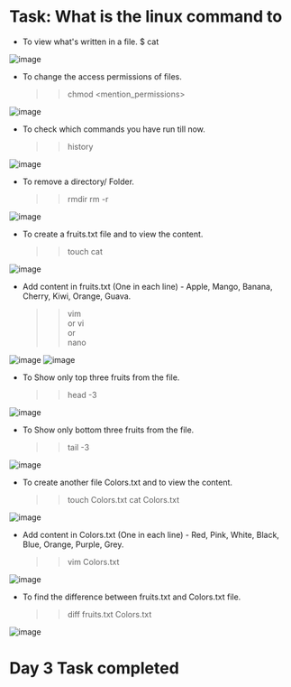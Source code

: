 
# Task: What is the linux command to

- To view what's written in a file.
  $ cat <filename>

![image](https://user-images.githubusercontent.com/117350787/226912780-a7946550-9fe6-4bcf-8fda-312b14d31642.png)

- To change the access permissions of files.
  >> chmod <mention_permissions> <filename>

![image](https://user-images.githubusercontent.com/117350787/226914142-f795f130-f325-45d1-bdcb-21535ab550db.png)

- To check which commands you have run till now.
  >> history
  
![image](https://user-images.githubusercontent.com/117350787/226914552-56fd16ed-77c9-447c-af9e-e15813b51d7b.png)

- To remove a directory/ Folder.
  >> rmdir <foldername>
  >> rm -r <foldername>
  
![image](https://user-images.githubusercontent.com/117350787/226915311-bfbd1c87-d7a1-4e7a-b062-0cfded240616.png)

- To create a fruits.txt file and to view the content.
  >> touch <filename>
  >> cat <filename>
  
![image](https://user-images.githubusercontent.com/117350787/226916059-c33a5181-681c-4880-9033-044baa168178.png)

- Add content in fruits.txt (One in each line) - Apple, Mango, Banana, Cherry, Kiwi, Orange, Guava.
  >> vim <filename>     
  or
  >> vi <filename>      
  or      
  >> nano <filename>
  
![image](https://user-images.githubusercontent.com/117350787/226917915-c91ea3f3-6734-4c91-a2cd-095d3b785259.png)
![image](https://user-images.githubusercontent.com/117350787/226918812-49de5904-0f73-4483-9205-51fcb17d2911.png)

- To Show only top three fruits from the file.
  >> head -3 <filename>
  
![image](https://user-images.githubusercontent.com/117350787/226919026-3e87e606-c250-4478-b1ad-70ce45b3eb33.png)

- To Show only bottom three fruits from the file.
  >> tail -3 <filename>
  
![image](https://user-images.githubusercontent.com/117350787/226919298-93be2514-874a-4454-8646-48d8286b136b.png)

- To create another file Colors.txt and to view the content.
  >> touch Colors.txt
  >> cat Colors.txt
  
![image](https://user-images.githubusercontent.com/117350787/226920028-484a94b1-83df-4ba9-bae9-360f443acbb7.png)

- Add content in Colors.txt (One in each line) - Red, Pink, White, Black, Blue, Orange, Purple, Grey.
  >> vim Colors.txt
  
![image](https://user-images.githubusercontent.com/117350787/226921285-1db7b087-9b83-49f3-b5cc-c7cad8b973f0.png)

- To find the difference between fruits.txt and Colors.txt file.
  >> diff fruits.txt Colors.txt
  
![image](https://user-images.githubusercontent.com/117350787/226921996-a63b3430-7c9e-49fb-b3c1-92fa87adfd40.png)

# Day 3 Task completed
